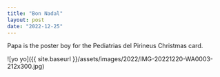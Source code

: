 ```yaml
---
title: "Bon Nadal"
layout: post
date: "2022-12-25"
---
```


Papa is the poster boy for the Pediatrias del Pirineus Christmas card.

![yo yo]({{ site.baseurl }}/assets/images/2022/IMG-20221220-WA0003-212x300.jpg)
